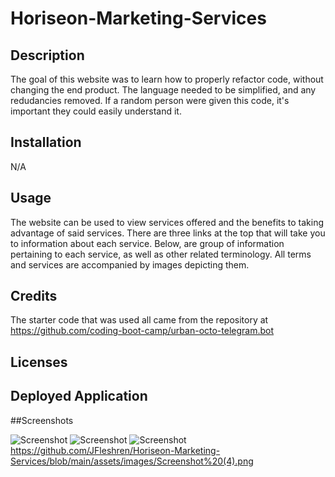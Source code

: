 # Horiseon-Marketing-Services

## Description

The goal of this website was to learn how to properly refactor code, without changing the end product. The language needed to be simplified, and any redudancies removed. If a random person were given this code, it's important they could easily understand it.

## Installation

N/A

## Usage

The website can be used to view services offered and the benefits to taking advantage of said services. There are three links at the top that will take you to information about each service. Below, are group of information pertaining to each service, as well as other related terminology. All terms and services are accompanied by images depicting them. 

## Credits

The starter code that was used all came from the repository at https://github.com/coding-boot-camp/urban-octo-telegram.bot
## Licenses


## Deployed Application



##Screenshots

![Screenshot](/assets/images/Screenshot(4).png)
![Screenshot](/assets/images/Screenshot(5).png)
![Screenshot](/JFleshren/Horiseon-Marketing-Services/blob/main/assets/images/Screenshot(6).png)
https://github.com/JFleshren/Horiseon-Marketing-Services/blob/main/assets/images/Screenshot%20(4).png
